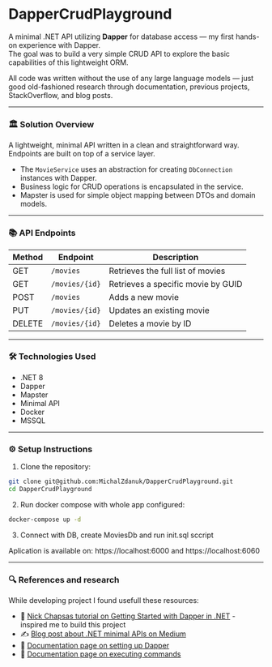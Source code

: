 # DapperCrudPlayground

A minimal .NET API utilizing **Dapper** for database access — my first hands-on experience with Dapper.  
The goal was to build a very simple CRUD API to explore the basic capabilities of this lightweight ORM.

All code was written without the use of any large language models — just good old-fashioned research through documentation, previous projects, StackOverflow, and blog posts.

---

### 🏛️ Solution Overview

A lightweight, minimal API written in a clean and straightforward way. Endpoints are built on top of a service layer.

- The `MovieService` uses an abstraction for creating `DbConnection` instances with Dapper.
- Business logic for CRUD operations is encapsulated in the service.
- Mapster is used for simple object mapping between DTOs and domain models.

---

### 📚 API Endpoints

| Method | Endpoint         | Description                         |
|--------|------------------|-------------------------------------|
| GET    | `/movies`        | Retrieves the full list of movies  |
| GET    | `/movies/{id}`   | Retrieves a specific movie by GUID |
| POST   | `/movies`        | Adds a new movie                   |
| PUT    | `/movies/{id}`   | Updates an existing movie          |
| DELETE | `/movies/{id}`   | Deletes a movie by ID              |

---

### 🛠️ Technologies Used
- .NET 8
- Dapper
- Mapster
- Minimal API
- Docker
- MSSQL

---

### ⚙️ Setup Instructions

1. Clone the repository:
```bash
git clone git@github.com:MichalZdanuk/DapperCrudPlayground.git
cd DapperCrudPlayground
```
2. Run docker compose with whole app configured:
```bash
docker-compose up -d
```
3. Connect with DB, create MoviesDb and run init.sql sccript

Aplication is available on: https://localhost:6000 and https://localhost:6060

---

### 🔍 References and research
While developing project I found usefull these resources:
- 🎥 [Nick Chapsas tutorial on Getting Started with Dapper in .NET](https://www.youtube.com/watch?v=F1ONxvjdLlc&ab_channel=NickChapsas) - inspired me to build this project
- ✍️ [Blog post about .NET minimal APIs on Medium](https://medium.com/codenx/minimal-apis-in-net-8-a-simplified-approach-to-build-services-eb50df56819f)
- 📖 [Documentation page on setting up Dapper](https://www.learndapper.com/database-providers)
- 📖 [Documentation page on executing commands](https://www.learndapper.com/non-query)
